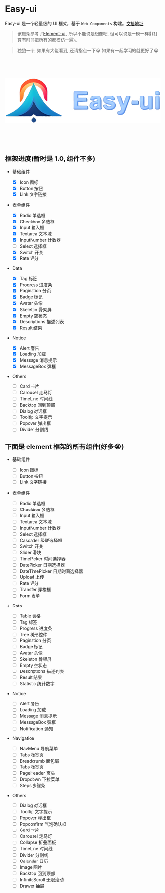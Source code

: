 # Easy-ui

Easy-ui 是一个轻量级的 UI 框架，基于 `Web Components` 构建。[文档地址](https://luminaqaq.github.io/ea_ui_component/)

> 该框架参考了[Element-ui](https://element.eleme.cn/#/zh-CN/component/installation) , 所以不能说是很像吧, 但可以说是一模一样:zany_face:(打算有时间把所有的都模仿一遍)。

> 独狼一个, 如果有大佬看到, 还请指点一下:sob: 如果有一起学习的就更好了:sob:

<p align="center" style="font-size: 5rem;">
    <img src="./public/logo.png">
</p>

## 框架进度(暂时是 1.0, 组件不多)

- 基础组件

  - [x] Icon 图标
  - [x] Button 按钮
  - [x] Link 文字链接

- 表单组件

  - [x] Radio 单选框
  - [x] Checkbox 多选框
  - [x] Input 输入框
  - [x] Textarea 文本域
  - [x] InputNumber 计数器
  - [ ] Select 选择框
  - [x] Switch 开关
  - [x] Rate 评分

- Data

  - [x] Tag 标签
  - [x] Progress 进度条
  - [x] Pagination 分页
  - [x] Badge 标记
  - [x] Avatar 头像
  - [x] Skeleton 骨架屏
  - [x] Empty 空状态
  - [x] Descriptions 描述列表
  - [x] Result 结果

- Notice

  - [x] Alert 警告
  - [x] Loading 加载
  - [x] Message 消息提示
  - [x] MessageBox 弹框

- Others

  - [ ] Card 卡片
  - [ ] Carousel 走马灯
  - [ ] TimeLine 时间线
  - [ ] Backtop 回到顶部
  - [ ] Dialog 对话框
  - [ ] Tooltip 文字提示
  - [ ] Popover 弹出框
  - [ ] Divider 分割线

## 下面是 element 框架的所有组件(好多:sob:)

- 基础组件

  - [ ] Icon 图标
  - [ ] Button 按钮
  - [ ] Link 文字链接

- 表单组件

  - [ ] Radio 单选框
  - [ ] Checkbox 多选框
  - [ ] Input 输入框
  - [ ] Textarea 文本域
  - [ ] InputNumber 计数器
  - [ ] Select 选择框
  - [ ] Cascader 级联选择框
  - [ ] Switch 开关
  - [ ] Slider 滑块
  - [ ] TimePicker 时间选择器
  - [ ] DatePicker 日期选择器
  - [ ] DateTimePicker 日期时间选择器
  - [ ] Upload 上传
  - [ ] Rate 评分
  - [ ] Transfer 穿梭框
  - [ ] Form 表单

- Data

  - [ ] Table 表格
  - [ ] Tag 标签
  - [ ] Progress 进度条
  - [ ] Tree 树形控件
  - [ ] Pagination 分页
  - [ ] Badge 标记
  - [ ] Avatar 头像
  - [ ] Skeleton 骨架屏
  - [ ] Empty 空状态
  - [ ] Descriptions 描述列表
  - [ ] Result 结果
  - [ ] Statistic 统计数字

- Notice

  - [ ] Alert 警告
  - [ ] Loading 加载
  - [ ] Message 消息提示
  - [ ] MessageBox 弹框
  - [ ] Notification 通知

- Navigation

  - [ ] NavMenu 导航菜单
  - [ ] Tabs 标签页
  - [ ] Breadcrumb 面包屑
  - [ ] Tabs 标签页
  - [ ] PageHeader 页头
  - [ ] Dropdown 下拉菜单
  - [ ] Steps 步骤条

- Others

  - [ ] Dialog 对话框
  - [ ] Tooltip 文字提示
  - [ ] Popover 弹出框
  - [ ] Popconfirm 气泡确认框
  - [ ] Card 卡片
  - [ ] Carousel 走马灯
  - [ ] Collapse 折叠面板
  - [ ] TimeLine 时间线
  - [ ] Divider 分割线
  - [ ] Calendar 日历
  - [ ] Image 图片
  - [ ] Backtop 回到顶部
  - [ ] InfiniteScroll 无限滚动
  - [ ] Drawer 抽屉
